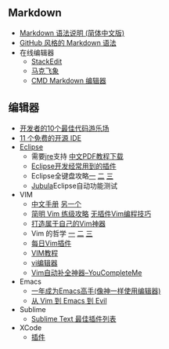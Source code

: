 ## Markdown
* [Markdown 语法说明 (简体中文版)](http://wowubuntu.com/markdown/)
* [GitHub 风格的 Markdown 语法](https://github.com/cssmagic/blog/issues/13)
* 在线编辑器
    * [StackEdit](https://stackedit.io/)
    * [马克飞象](http://maxiang.info/)  
    * [CMD Markdown 编辑器](http://www.zybuluo.com/mdeditor)

## 编辑器
* [开发者的10个最佳代码游乐场](http://blog.jobbole.com/72798/)
* [11 个免费的开源 IDE](http://www.iteye.com/news/20472)
* [Eclipse](http://www.eclipse.org/downloads/)
    * 需要[jre](http://www.oracle.com/technetwork/java/javase/downloads/)支持 [中文PDF教程下载](http://sourceforge.net/projects/tankhawkdocs/files/Tutorial/Eclipse%20Tutorial%20cn.pdf/download)
    * [Eclipse开发经常用到的插件](http://utopialxw.iteye.com/blog/1483227)
    * Eclipse全键盘攻略[一](http://www.blogbus.com/logs/103037567.html) [二](http://www.blogbus.com/fallenlord-logs/113793095.html) [三](http://www.blogbus.com/logs/144450174.html)
    * [Jubula](http://www.oschina.net/p/jubula)Eclipse自动功能测试
* VIM
    * [中文手册](http://vimcdoc.sourceforge.net/doc/help.html) [另一个](http://man.chinaunix.net/newsoft/vi/doc/usr_toc.html)
    * [简明 Vim 练级攻略](http://coolshell.cn/articles/5426.html) [无插件Vim编程技巧](http://coolshell.cn/articles/11312.html)
    * [打造属于自己的Vim神器](http://zilongshanren.com/blog/2013/01/15/vim-the-killer/)
    * Vim 的哲学 [一](http://blog.segmentfault.com/nightire/1190000000445598) [二](http://blog.segmentfault.com/nightire/1190000000445621) [三](http://blog.segmentfault.com/nightire/1190000000446738)
    * [每日Vim插件](http://foocoder.com/blog/categories/vim/)
    * [VIM教程](http://www.linuxsir.org/bbs/showthread.php?t=194868)
    * [vi编辑器](http://blog.csdn.net/zhaoxinglei0309/article/details/7057064)
    * [Vim自动补全神器–YouCompleteMe](http://blog.marchtea.com/archives/161)
* Emacs
    * [一年成为Emacs高手(像神一样使用编辑器)](https://github.com/redguardtoo/mastering-emacs-in-one-year-guide/blob/master/guide-zh.org)
    * [从 Vim 到 Emacs 到 Evil](http://ceyes.github.io/2015-01/from-Vim-to-Emacs/)
* Sublime
    * [Sublime Text 最佳插件列表](http://blog.jobbole.com/79326/)
* XCode
    * [插件](http://segmentfault.com/q/1010000002403721)
